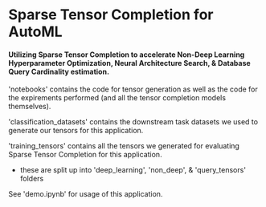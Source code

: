 # Sparse Tensor Completion for AutoML

#### Utilizing Sparse Tensor Completion to accelerate Non-Deep Learning Hyperparameter Optimization, Neural Architecture Search, & Database Query Cardinality estimation.


'notebooks' contains the code for tensor generation as well as the code for the expirements performed (and all the tensor completion models themselves).

'classification_datasets' contains the downstream task datasets we used to generate our tensors for this application.

'training_tensors' contains all the tensors we generated for evaluating Sparse Tensor Completion for this application.
  - these are split up into 'deep_learning', 'non_deep', & 'query_tensors' folders


See 'demo.ipynb' for usage of this application.
